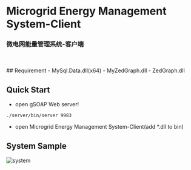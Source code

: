 # Microgrid Energy Management System-Client
### 微电网能量管理系统-客户端
</br>
</br>
## Requirement
 - MySql.Data.dll(x64)
 - MyZedGraph.dll
 - ZedGraph.dll

## Quick Start
 - open gSOAP Web server!
```shell
./server/bin/server 9983
```
 - open Microgrid Energy Management System-Client(add *.dll to bin)

## System Sample
![system](https://cloud.githubusercontent.com/assets/12811161/15616300/64b51ca2-2475-11e6-92ae-93f158ca1bc3.png)
